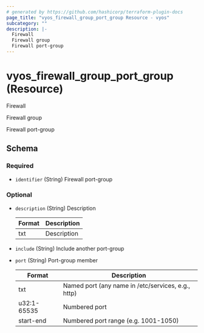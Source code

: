 ```yaml
---
# generated by https://github.com/hashicorp/terraform-plugin-docs
page_title: "vyos_firewall_group_port_group Resource - vyos"
subcategory: ""
description: |-
  Firewall
  Firewall group
  Firewall port-group
---
```


# vyos_firewall_group_port_group (Resource)

Firewall

Firewall group

Firewall port-group



<!-- schema generated by tfplugindocs -->
## Schema

### Required

- `identifier` (String) Firewall port-group

### Optional

- `description` (String) Description

    |  Format  |  Description  |
    |----------|---------------|
    |  txt  |  Description  |
- `include` (String) Include another port-group
- `port` (String) Port-group member

    |  Format  |  Description  |
    |----------|---------------|
    |  txt  |  Named port (any name in /etc/services, e.g., http)  |
    |  u32:1-65535  |  Numbered port  |
    |  start-end  |  Numbered port range (e.g. 1001-1050)  |
